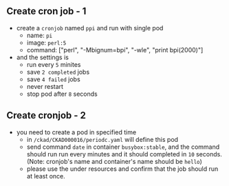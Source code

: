 ## Create cron job - 1
* create a `cronjob` named `ppi` and run with single pod
  * name: `pi`
  * image: `perl:5`
  * command: ["perl", "-Mbignum=bpi", "-wle", "print bpi(2000)"]
* and the settings is
  * run every `5` minites
  * save `2 completed` jobs
  * save `4 failed` jobs
  * never restart
  * stop pod after `8` seconds
 
## Create cronjob - 2
  * you need to create a pod in specified time
    * in `/ckad/CKAD000016/periodc.yaml` will define this pod
    * send command `date` in container `busybox:stable`, and the command should run run every minutes and it should completed in `10` seconds. (Note: cronjob's name and container's name should be `hello`)
    * please use the under resources and confirm that the job should run at least once.
    
    
